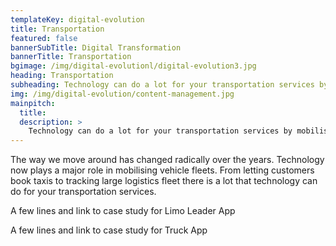 ```yaml
---
templateKey: digital-evolution
title: Transportation
featured: false
bannerSubTitle: Digital Transformation
bannerTitle: Transportation
bgimage: /img/digital-evolutionl/digital-evolution3.jpg
heading: Transportation
subheading: Technology can do a lot for your transportation services by mobilising vehicle fleets that makes anything from booking taxis to tracking large shipments convenient.
img: /img/digital-evolution/content-management.jpg
mainpitch:
  title: 
  description: >
    Technology can do a lot for your transportation services by mobilising vehicle fleets that makes anything from booking taxis to tracking large shipments convenient. 
---
```


The way we move around has changed radically over the years. Technology now plays a major role in mobilising vehicle fleets. From letting customers book taxis to tracking large logistics fleet there is a lot that technology can do for your transportation services.

A few lines and link to case study for Limo Leader App

A few lines and link to case study for Truck App
